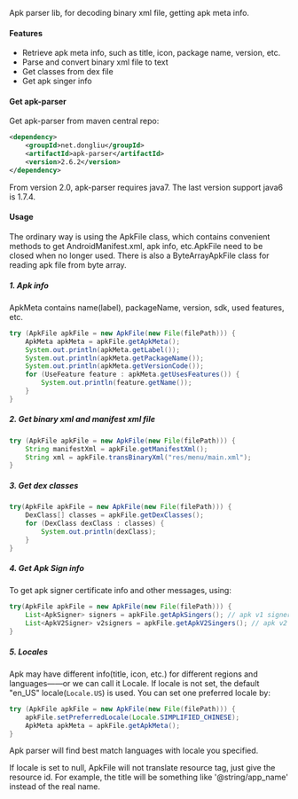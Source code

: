 Apk parser lib, for decoding binary xml file, getting apk meta info.

#### Features

* Retrieve apk meta info, such as title, icon, package name, version, etc.
* Parse and convert binary xml file to text 
* Get classes from dex file
* Get apk singer info

#### Get apk-parser

Get apk-parser from maven central repo:
```xml
<dependency>
    <groupId>net.dongliu</groupId>
    <artifactId>apk-parser</artifactId>
    <version>2.6.2</version>
</dependency>
```
From version 2.0, apk-parser requires java7. The last version support java6 is 1.7.4.

#### Usage

The ordinary way is using the ApkFile class, which contains convenient methods to get AndroidManifest.xml, apk info, etc.ApkFile need to be closed when no longer used. 
There is also a ByteArrayApkFile class for reading apk file from byte array.

##### 1. Apk info

ApkMeta contains name(label), packageName, version, sdk, used features, etc.

```java
try (ApkFile apkFile = new ApkFile(new File(filePath))) {
    ApkMeta apkMeta = apkFile.getApkMeta();
    System.out.println(apkMeta.getLabel());
    System.out.println(apkMeta.getPackageName());
    System.out.println(apkMeta.getVersionCode());
    for (UseFeature feature : apkMeta.getUsesFeatures()) {
        System.out.println(feature.getName());
    }
}
```
##### 2. Get binary xml and manifest xml file

```java
try (ApkFile apkFile = new ApkFile(new File(filePath))) {
    String manifestXml = apkFile.getManifestXml();
    String xml = apkFile.transBinaryXml("res/menu/main.xml");
}
```

##### 3. Get dex classes

```java
try(ApkFile apkFile = new ApkFile(new File(filePath))) {
    DexClass[] classes = apkFile.getDexClasses();
    for (DexClass dexClass : classes) {
        System.out.println(dexClass);
    }
}
```

##### 4. Get Apk Sign info

To get apk signer certificate info and other messages, using:

```java
try(ApkFile apkFile = new ApkFile(new File(filePath))) {
    List<ApkSigner> signers = apkFile.getApkSingers(); // apk v1 signers
    List<ApkV2Signer> v2signers = apkFile.getApkV2Singers(); // apk v2 signers
}
```

##### 5. Locales

Apk may have different info(title, icon, etc.) for different regions and languages——or we can call it Locale.
If locale is not set, the default "en_US" locale(<code>Locale.US</code>) is used. You can set one preferred locale by:

```java
try (ApkFile apkFile = new ApkFile(new File(filePath))) {
    apkFile.setPreferredLocale(Locale.SIMPLIFIED_CHINESE);
    ApkMeta apkMeta = apkFile.getApkMeta();
}
```

Apk parser will find best match languages with locale you specified.

If locale is set to null, ApkFile will not translate resource tag, just give the resource id.
For example, the title will be something like '@string/app_name' instead of the real name.
